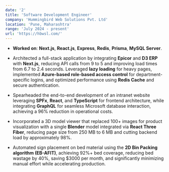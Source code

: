 ```yaml
---
date: '2'
title: 'Software Development Engineer'
company: 'Hummingbird Web Solutions Pvt. Ltd'
location: 'Pune, Maharashtra'
range: 'July 2024 - present'
url: 'https://hbwsl.com/'
---
```



- **Worked on**: **Next.js**, **React.js**, **Express**, **Redis**, **Prisma**, **MySQL Server**.


- Architected a full-stack application by integrating **Epicor** and **D3 ERP** with **Next.js**, reducing API calls from 9 to 5 and improving load times from 6.7 to 2.4 seconds. Leveraged **lazy loading** for heavy pages, implemented **Azure-based role-based access control** for department-specific logins, and optimized performance using **Redis Cache** and secure authentication.

- Spearheaded the end-to-end development of an intranet website leveraging **SPFx**, **React**, and **TypeScript** for frontend architecture, while integrating **GraphQL** for seamless Microsoft database interaction, achieving a 96% reduction in operational costs.

- Incorporated a 3D model viewer that replaced 100+ images for product visualization with a single **Blender** model integrated via **React Three Fiber**, reducing page size from 250 MB to 6 MB and cutting backend load by approximately 98%.

- Automated sign placement on bed material using the **2D Bin Packing algorithm (EB-AFIT)**, achieving 92%+ bed coverage, reducing bed wastage by 40%, saving $3000 per month, and significantly minimizing manual effort while accelerating production.

